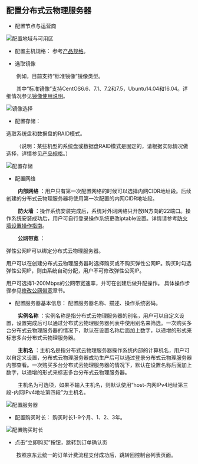## 配置分布式云物理服务器

- 配置节点与运营商

![配置地域与可用区](https://github.com/jdcloudcom/cn/blob/edit/image/Hyper-Converged-IDC/Cloud-Physical-Server/cn-Create-1RegionAZ.png)

- 配置主机规格：
参考[产品规格](../Introduction/Specifications.md)。

- 选取镜像

&nbsp;&nbsp;&nbsp;&nbsp;&nbsp;&nbsp;&nbsp;例如，目前支持“标准镜像”镜像类型。

&nbsp;&nbsp;&nbsp;&nbsp;&nbsp;&nbsp;&nbsp;其中“标准镜像”支持CentOS6.6、7.1、7.2和7.5，Ubuntu14.04和16.04。详细情况参见[镜像使用说明](../Operation-Guide/Image/Description-Image.md)。

![镜像选择](https://github.com/jdcloudcom/cn/blob/edit/image/Hyper-Converged-IDC/Cloud-Physical-Server/cn-Create-3Image.png)

- 配置存储：

选取系统盘和数据盘的RAID模式。

&nbsp;&nbsp;&nbsp;&nbsp;&nbsp;&nbsp;&nbsp;（说明：某些机型的系统盘或数据盘RAID模式是固定的，请根据实际情况做选择，详情参见[产品规格](../Introduction/Specifications.md)。）

![配置存储](https://github.com/jdcloudcom/cn/blob/edit/image/Hyper-Converged-IDC/Cloud-Physical-Server/cn-Create-4Storage.png)

- 配置网络

&nbsp;&nbsp;&nbsp;&nbsp;&nbsp;&nbsp;&nbsp; **内部网络** ：用户只有第一次配置网络的时候可以选择内网CIDR地址段。后续创建的分布式云物理服务器将使用第一次配置的内网CIDR地址段。

&nbsp;&nbsp;&nbsp;&nbsp;&nbsp;&nbsp;&nbsp; **防火墙** ：操作系统安装完成后，系统对外网网络只开放IN方向的22端口。操作系统安装成功后，用户可自行登录操作系统更改iptable设置。详情请参考[防火墙设置操作指南](../Operation-Guide/Network-And-Security/Steps-Network-And-Security.md)。

&nbsp;&nbsp;&nbsp;&nbsp;&nbsp;&nbsp;&nbsp; **公网带宽** ：

弹性公网IP可以绑定分布式云物理服务器。

用户可以在创建分布式云物理服务器时选择购买或不购买弹性公网IP。购买时勾选弹性公网IP，则由系统自动分配，用户不可修改弹性公网IP。

用户可选择1-200Mbps的公网带宽速率，并可在创建后做升配操作。
具体操作步骤参见[修改公网带宽](../Operation-Guide/Adjust-Public-Network-Bandwidth/Description-Adjust-Public-Network-Bandwidth.md)章节。

- 配置服务器基本信息：
配置服务器名称、描述、操作系统密码。

&nbsp;&nbsp;&nbsp;&nbsp;&nbsp;&nbsp;&nbsp; **实例名称** ：实例名称是指分布式云物理服务器的别名，用户可以自定义设置，设置完成后可以通过分布式云物理服务器列表中使用别名来筛选。一次购买多台分布式云物理服务器的情况下，默认在设置名称后面加上数字，以递增的形式来标志多台分布式云物理服务器。

&nbsp;&nbsp;&nbsp;&nbsp;&nbsp;&nbsp;&nbsp; **主机名** ：主机名是指分布式云物理服务器操作系统内部的计算机名，用户可以自定义设置，分布式云物理服务器成功生产后可以通过登录分布式云物理服务器内部查看。一次购买多台分布式云物理服务器的情况下，默认在设置名称后面加上数字，以递增的形式来标志多台分布式云物理服务器。

&nbsp;&nbsp;&nbsp;&nbsp;&nbsp;&nbsp;&nbsp; 主机名为可选项，如果不输入主机名，则默认使用“host-内网IPv4地址第三段-内网IPv4地址第四段”为主机名。

![配置服务器](https://github.com/jdcloudcom/cn/blob/edit/image/Hyper-Converged-IDC/Cloud-Physical-Server/cn-Create-7BasicInformation.png)


- 配置购买时长：
购买时长1-9个月、1、2、3年。

![配置购买时长](https://github.com/jdcloudcom/cn/blob/edit/image/Hyper-Converged-IDC/Cloud-Physical-Server/cn-Create-8Quantity.png)

- 点击“立即购买”按钮，跳转到订单确认页

&nbsp;&nbsp;&nbsp;&nbsp;&nbsp;&nbsp;&nbsp;按照京东云统一的订单计费流程支付成功后，跳转回控制台列表页面。
